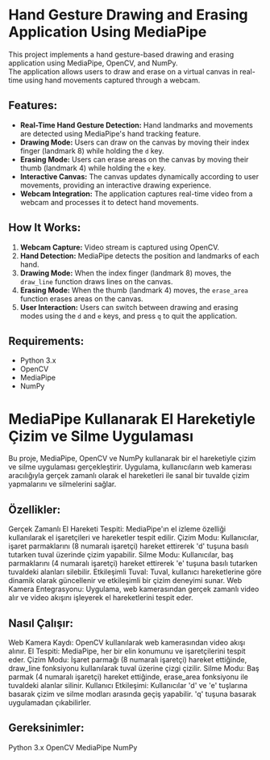 # Hand Gesture Drawing and Erasing Application Using MediaPipe

This project implements a hand gesture-based drawing and erasing application using MediaPipe, OpenCV, and NumPy.  
The application allows users to draw and erase on a virtual canvas in real-time using hand movements captured through a webcam.

## Features:
- **Real-Time Hand Gesture Detection:** Hand landmarks and movements are detected using MediaPipe's hand tracking feature.  
- **Drawing Mode:** Users can draw on the canvas by moving their index finger (landmark 8) while holding the `d` key.  
- **Erasing Mode:** Users can erase areas on the canvas by moving their thumb (landmark 4) while holding the `e` key.  
- **Interactive Canvas:** The canvas updates dynamically according to user movements, providing an interactive drawing experience.  
- **Webcam Integration:** The application captures real-time video from a webcam and processes it to detect hand movements.

## How It Works:
1. **Webcam Capture:** Video stream is captured using OpenCV.  
2. **Hand Detection:** MediaPipe detects the position and landmarks of each hand.  
3. **Drawing Mode:** When the index finger (landmark 8) moves, the `draw_line` function draws lines on the canvas.  
4. **Erasing Mode:** When the thumb (landmark 4) moves, the `erase_area` function erases areas on the canvas.  
5. **User Interaction:** Users can switch between drawing and erasing modes using the `d` and `e` keys, and press `q` to quit the application.

## Requirements:
- Python 3.x  
- OpenCV  
- MediaPipe  
- NumPy


# MediaPipe Kullanarak El Hareketiyle Çizim ve Silme Uygulaması
Bu proje, MediaPipe, OpenCV ve NumPy kullanarak bir el hareketiyle çizim ve silme uygulaması gerçekleştirir.
Uygulama, kullanıcıların web kamerası aracılığıyla gerçek zamanlı olarak el hareketleri ile sanal bir tuvalde çizim yapmalarını ve silmelerini sağlar.

## Özellikler:
Gerçek Zamanlı El Hareketi Tespiti: MediaPipe'ın el izleme özelliği kullanılarak el işaretçileri ve hareketler tespit edilir.
Çizim Modu: Kullanıcılar, işaret parmaklarını (8 numaralı işaretçi) hareket ettirerek 'd' tuşuna basılı tutarken tuval üzerinde çizim yapabilir.
Silme Modu: Kullanıcılar, baş parmaklarını (4 numaralı işaretçi) hareket ettirerek 'e' tuşuna basılı tutarken tuvaldeki alanları silebilir.
Etkileşimli Tuval: Tuval, kullanıcı hareketlerine göre dinamik olarak güncellenir ve etkileşimli bir çizim deneyimi sunar.
Web Kamera Entegrasyonu: Uygulama, web kamerasından gerçek zamanlı video alır ve video akışını işleyerek el hareketlerini tespit eder.

## Nasıl Çalışır:
Web Kamera Kaydı: OpenCV kullanılarak web kamerasından video akışı alınır.
El Tespiti: MediaPipe, her bir elin konumunu ve işaretçilerini tespit eder.
Çizim Modu: İşaret parmağı (8 numaralı işaretçi) hareket ettiğinde, draw_line fonksiyonu kullanılarak tuval üzerine çizgi çizilir.
Silme Modu: Baş parmak (4 numaralı işaretçi) hareket ettiğinde, erase_area fonksiyonu ile tuvaldeki alanlar silinir.
Kullanıcı Etkileşimi: Kullanıcılar 'd' ve 'e' tuşlarına basarak çizim ve silme modları arasında geçiş yapabilir. 'q' tuşuna basarak uygulamadan çıkabilirler.

## Gereksinimler:
Python 3.x
OpenCV
MediaPipe
NumPy
